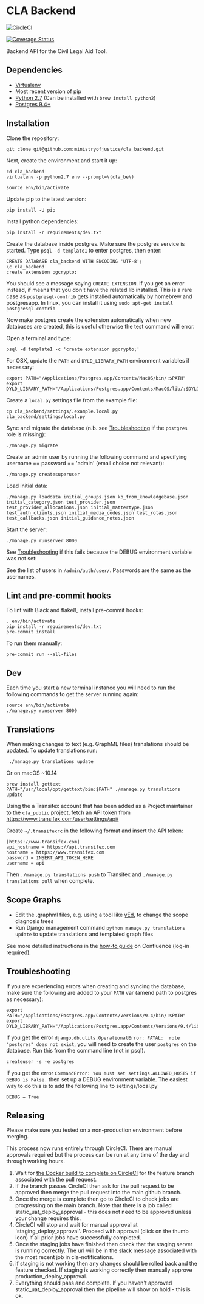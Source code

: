 # CLA Backend


[![CircleCI](https://circleci.com/gh/ministryofjustice/cla_backend/tree/master.svg?style=svg)](https://circleci.com/gh/ministryofjustice/cla_backend/tree/master)

[![Coverage Status](https://coveralls.io/repos/github/ministryofjustice/cla_backend/badge.svg?branch=master)](https://coveralls.io/github/ministryofjustice/cla_backend?branch=master)
    
Backend API for the Civil Legal Aid Tool.

## Dependencies

-  [Virtualenv](http://www.virtualenv.org/en/latest/)
-  Most recent version of pip
-  [Python 2.7](http://www.python.org/) (Can be installed with `brew install python2`)
-  [Postgres 9.4+](http://www.postgresql.org/)

## Installation

Clone the repository:

    git clone git@github.com:ministryofjustice/cla_backend.git

Next, create the environment and start it up:

    cd cla_backend
    virtualenv -p python2.7 env --prompt=\(cla_be\)

    source env/bin/activate

Update pip to the latest version:

    pip install -U pip

Install python dependencies:

    pip install -r requirements/dev.txt

Create the database inside postgres. Make sure the postgres service is started. Type `psql -d template1` to enter postgres, then enter:

    CREATE DATABASE cla_backend WITH ENCODING 'UTF-8';
    \c cla_backend
    create extension pgcrypto;

You should see a message saying `CREATE EXTENSION`. If you get an error instead, if means that you don't have the related lib installed. This is a rare case as `postgresql-contrib` gets installed automatically by homebrew and postgresapp. In linux, you can install it using `sudo apt-get install postgresql-contrib`

Now make postgres create the extension automatically when new databases are created,
this is useful otherwise the test command will error.

Open a terminal and type:

    psql -d template1 -c 'create extension pgcrypto;'

For OSX, update the `PATH` and `DYLD_LIBRARY_PATH` environment variables if necessary:

    export PATH="/Applications/Postgres.app/Contents/MacOS/bin/:$PATH"
    export DYLD_LIBRARY_PATH="/Applications/Postgres.app/Contents/MacOS/lib/:$DYLD_LIBRARY_PATH"

Create a `local.py` settings file from the example file:

    cp cla_backend/settings/.example.local.py cla_backend/settings/local.py

Sync and migrate the database (n.b. see [Troubleshooting](#troubleshooting) if the `postgres` role is missing):

    ./manage.py migrate

Create an admin user by running the following command and specifying username == password == 'admin' (email choice not relevant):

    ./manage.py createsuperuser

Load initial data:

    ./manage.py loaddata initial_groups.json kb_from_knowledgebase.json initial_category.json test_provider.json test_provider_allocations.json initial_mattertype.json test_auth_clients.json initial_media_codes.json test_rotas.json test_callbacks.json initial_guidance_notes.json

Start the server:

    ./manage.py runserver 8000

See [Troubleshooting](#troubleshooting) if this fails because the DEBUG environment variable was not set:

See the list of users in `/admin/auth/user/`. Passwords are the same as the usernames.


## Lint and pre-commit hooks

To lint with Black and flake8, install pre-commit hooks:
```
. env/bin/activate
pip install -r requirements/dev.txt
pre-commit install
```

To run them manually:
```
pre-commit run --all-files
```


## Dev

Each time you start a new terminal instance you will need to run the following commands to get the server running again:

    source env/bin/activate
    ./manage.py runserver 8000

## Translations

When making changes to text (e.g. GraphML files) translations should be updated. To update translations run:

     ./manage.py translations update

Or on macOS ~10.14

    brew install gettext
    PATH="/usr/local/opt/gettext/bin:$PATH" ./manage.py translations update

Using the a Transifex account that has been added as a Project maintainer to the `cla_public` project,
fetch an API token from https://www.transifex.com/user/settings/api/

Create `~/.transifexrc` in the following format and insert the API token:

    [https://www.transifex.com]
    api_hostname = https://api.transifex.com
    hostname = https://www.transifex.com
    password = INSERT_API_TOKEN_HERE
    username = api

Then `./manage.py translations push` to Transifex and `./manage.py translations pull` when complete.


## Scope Graphs

* Edit the .graphml files, e.g. using a tool like [yEd](http://www.yworks.com/en/products/yfiles/yed/), to change the scope diagnosis trees
* Run Django management command `python manage.py translations update` to update translations and templated graph files

See more detailed instructions in the [how-to guide](https://dsdmoj.atlassian.net/wiki/spaces/laagetaccess/pages/1005060261/Produce+diagram+of+CLA+merits+decision+tree) on Confluence (log-in required).


## Troubleshooting

If you are experiencing errors when creating and syncing the database, make sure the following are added to your `PATH` var (amend path to postgres as necessary):

    export PATH="/Applications/Postgres.app/Contents/Versions/9.4/bin/:$PATH"
    export DYLD_LIBRARY_PATH="/Applications/Postgres.app/Contents/Versions/9.4/lib/:$DYLD_LIBRARY_PATH"

If you get the error `django.db.utils.OperationalError: FATAL:  role "postgres" does not exist`, you will need to create the user `postgres` on the database. Run this from the command line (not in psql).

    createuser -s -e postgres

If you get the error `CommandError: You must set settings.ALLOWED_HOSTS if DEBUG is False.` then set up a DEBUG environment variable. The easiest way to do this is to add the following line to settings/local.py

    DEBUG = True

## Releasing

Please make sure you tested on a non-production environment before merging.

This process now runs entirely through CircleCI. There are manual approvals required but the process can be run at any time of the day and through working hours.

1. Wait for [the Docker build to complete on CircleCI](https://circleci.com/gh/ministryofjustice/cla_backend) for the feature branch associated with the pull request. 
1. If the branch passes CircleCI then ask for the pull request to be approved then merge the pull request into the main github branch.
1. Once the merge is complete then go to CircleCI to check jobs are progressing on the main branch. Note that there is a job called static_uat_deploy_approval - this does not need to be approved unless your change requires this.
1. CircleCI will stop and wait for manual approval at 'staging_deploy_approval'. Proceed with approval (click on the thumb icon) if all  prior jobs have successfully completed.
1. Once the staging jobs have finished then check that the staging server is running correctly. The url will be in the slack message associated with the most recent job in cla-notifications.
1. if staging is not working then any changes should be rolled back and the feature checked. If staging is working correctly then manually approve production_deploy_approval.
1. Everything should pass and complete. If you haven't approved static_uat_deploy_approval then the pipeline will show on hold - this is ok.

